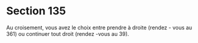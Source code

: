 # Section 135

Au croisement, vous avez le choix entre prendre à droite (rendez -
vous au  361) ou continuer tout droit (rendez -vous au  39).